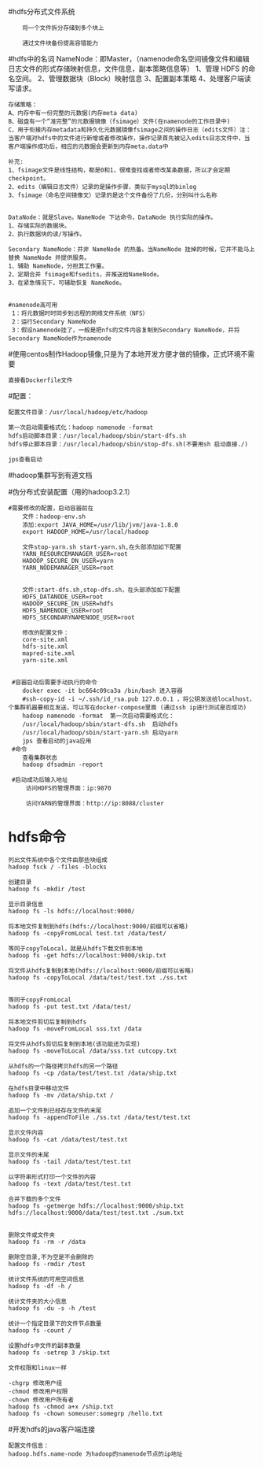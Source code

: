 #hdfs分布式文件系统

        将一个文件拆分存储到多个块上
        
        通过文件块备份提高容错能力
#hdfs中的名词
    NameNode：即Master，（namenode命名空间镜像文件和编辑日志文件的形式存储映射信息，文件信息，副本策略信息等）
    1、管理 HDFS 的命名空间。
    2、管理数据块（Block）映射信息
    3、配置副本策略
    4、处理客户端读写请求。
    
    存储策略：
    A、内存中有一份完整的元数据(内存meta data)
    B、磁盘有一个“准完整”的元数据镜像（fsimage）文件(在namenode的工作目录中)
    C、用于衔接内存metadata和持久化元数据镜像fsimage之间的操作日志（edits文件）注：当客户端对hdfs中的文件进行新增或者修改操作，操作记录首先被记入edits日志文件中，当客户端操作成功后，相应的元数据会更新到内存meta.data中
    
    补充:
    1、fsimage文件是线性结构，都是0和1，很难查找或者修改某条数据，所以才会定期checkpoint。
    2、edits（编辑日志文件）记录的是操作步骤，类似于mysql的binlog
    3、fsimage（命名空间镜像文）记录的是这个文件备份了几份，分别叫什么名称

    
    DataNode：就是Slave。NameNode 下达命令，DataNode 执行实际的操作。
    1、存储实际的数据块。
    2、执行数据块的读/写操作。
    
    Secondary NameNode：并非 NameNode 的热备。当NameNode 挂掉的时候，它并不能马上替换 NameNode 并提供服务。
    1、辅助 NameNode，分担其工作量。
    2、定期合并 fsimage和fsedits，并推送给NameNode。
    3、在紧急情况下，可辅助恢复 NameNode。
         
        
    #namenode高可用
     1：将元数据时时同步到远程的网络文件系统（NFS）
     2：运行Secondary NameNode
     3：假设namenode挂了，一般是把nfs的文件内容复制到Secondary NameNode，并将Secondary NameNode作为namenode
    
    
#使用centos制作Hadoop镜像,只是为了本地开发方便才做的镜像，正式环境不需要

    直接看Dockerfile文件

#配置：

    配置文件目录：/usr/local/hadoop/etc/hadoop
    
    第一次启动需要格式化：hadoop namenode -format
    hdfs启动脚本目录：/usr/local/hadoop/sbin/start-dfs.sh
    hdfs停止脚本目录：/usr/local/hadoop/sbin/stop-dfs.sh(不要用sh 启动直接./)
    
    jps查看启动
    
 #hadoop集群写到有道文档
 
 #伪分布式安装配置（用的hadoop3.2.1）
 
    #需要修改的配置，启动容器前在
        文件：hadoop-env.sh
        添加:export JAVA_HOME=/usr/lib/jvm/java-1.8.0
        export HADOOP_HOME=/usr/local/hadoop
        
        文件stop-yarn.sh start-yarn.sh,在头部添加如下配置
        YARN_RESOURCEMANAGER_USER=root
        HADOOP_SECURE_DN_USER=yarn
        YARN_NODEMANAGER_USER=root
        
        
        文件:start-dfs.sh,stop-dfs.sh，在头部添加如下配置
        HDFS_DATANODE_USER=root
        HADOOP_SECURE_DN_USER=hdfs
        HDFS_NAMENODE_USER=root
        HDFS_SECONDARYNAMENODE_USER=root
        
        修改的配置文件：
        core-site.xml
        hdfs-site.xml
        mapred-site.xml
        yarn-site.xml
        
        
     #容器启动后需要手动执行的命令
        docker exec -it bc664c09ca3a /bin/bash 进入容器
        #ssh-copy-id -i ~/.ssh/id_rsa.pub 127.0.0.1 ，将公钥发送给localhost，个集群机器要相互发送，可以写在docker-compose里面 (通过ssh ip进行测试是否成功)
        hadoop namenode -format  第一次启动需要格式化：
        /usr/local/hadoop/sbin/start-dfs.sh  启动hdfs
        /usr/local/hadoop/sbin/start-yarn.sh 启动yarn
        jps 查看启动的java应用
     #命令
        查看集群状态
        hadoop dfsadmin -report       
        
     #启动成功后输入地址
         访问HDFS的管理界面：ip:9870
         
         访问YARN的管理界面：http://ip:8088/cluster
# hdfs命令
    
    列出文件系统中各个文件由那些块组成
    hadoop fsck / -files -blocks
    
    创建目录
    hadoop fs -mkdir /test
    
    显示目录信息
    hadoop fs -ls hdfs://localhost:9000/
    
    将本地文件复制到hdfs(hdfs://localhost:9000/前缀可以省略)
    hadoop fs -copyFromLocal test.txt /data/test/
    
    等同于copyToLocal，就是从hdfs下载文件到本地
    hadoop fs -get hdfs://localhost:9000/skip.txt
    
    将文件从hdfs复制到本地(hdfs://localhost:9000/前缀可以省略)
    hadoop fs -copyToLocal /data/test/test.txt ./ss.txt
         
         
    等同于copyFromLocal
    hadoop fs -put test.txt /data/test/
         
    将本地文件剪切后复制到hdfs
    hadoop fs -moveFromLocal sss.txt /data
    
    将文件从hdfs剪切后复制到本地(该功能还为实现)
    hadoop fs -moveToLocal /data/sss.txt cutcopy.txt
    
    从hdfs的一个路径拷贝hdfs的另一个路径
    hadoop fs -cp /data/test/test.txt /data/ship.txt
    
    在hdfs目录中移动文件
    hadoop fs -mv /data/ship.txt /
    
    追加一个文件到已经存在文件的末尾
    hadoop fs -appendToFile ./ss.txt /data/test/test.txt
    
    显示文件内容
    hadoop fs -cat /data/test/test.txt
    
    显示文件的末尾
    hadoop fs -tail /data/test/test.txt
    
    以字符串形式打印一个文件的内容
    hadoop fs -text /data/test/test.txt
    
    合并下载的多个文件
    hadoop fs -getmerge hdfs://localhost:9000/ship.txt hdfs://localhost:9000/data/test/test.txt ./sum.txt
    
    
    删除文件或文件夹
    hadoop fs -rm -r /data
   
    删除空目录,不为空是不会删除的
    hadoop fs -rmdir /test
    
    统计文件系统的可用空间信息
    hadoop fs -df -h /
    
    统计文件夹的大小信息
    hadoop fs -du -s -h /test
    
    统计一个指定目录下的文件节点数量
    hadoop fs -count /
    
    设置hdfs中文件的副本数量
    hadoop fs -setrep 3 /skip.txt
    
    文件权限和linux一样
    
    -chgrp 修改用户组
    -chmod 修改用户权限
    -chown 修改用户所有者
    hadoop fs -chmod a+x /ship.txt
    hadoop fs -chown someuser:somegrp /hello.txt
    
 #开发hdfs的java客户端连接
  
    配置文件信息：
    hadoop.hdfs.name-node 为hadoop的namenode节点的ip地址
    